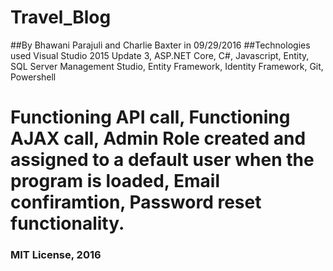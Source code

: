 # Travel_Blog
##By Bhawani Parajuli and Charlie Baxter in 09/29/2016
##Technologies used
Visual Studio 2015 Update 3, ASP.NET Core, C#, Javascript, Entity, SQL Server Management Studio, Entity Framework, Identity Framework, Git, Powershell
# Functioning API call, Functioning AJAX call, Admin Role created and assigned to a default user when the program is loaded, Email confiramtion, Password reset functionality. 
### MIT License, 2016
